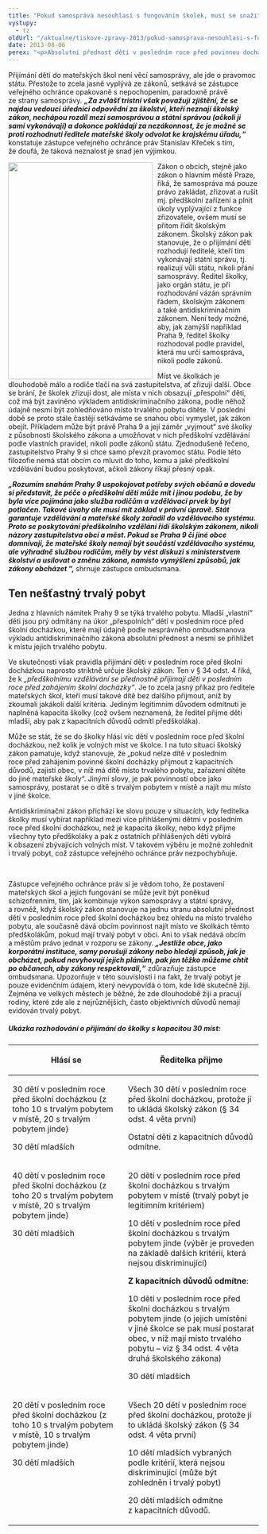 ```yaml
---
title: "Pokud samospráva nesouhlasí s fungováním školek, musí se snažit změnit zákon, ne ho porušovat"
vystupy:
  - tz
oldUrl: "/aktualne/tiskove-zpravy-2013/pokud-samosprava-nesouhlasi-s-fungovanim-skolek-musi-se-snazit-zmenit-zakon-ne-ho-poruso"
date: 2013-08-06
perex: "<p>Absolutní přednost dětí v posledním roce před povinnou docházkou je pro přijímání do mateřské školy stanovena školským zákonem, nikoli pouhým doporučením veřejného ochránce práv. Jestliže se proto samospráva, i ze sebelepších důvodů, vědomě rozhodne jednat v rozporu se zákonem nebo záměrně a veřejně hledá cestu, jak zákon obejít, dává občanům signál, že účel světí prostředek a zákony není třeba respektovat, když se nám to nehodí.</p>"
---
```


<!-- imported from the old website -->

<p>Přijímání dětí do mateřských škol není věcí samosprávy, ale jde o pravomoc státu. Přestože to zcela jasně vyplývá ze zákonů, setkává se zástupce veřejného ochránce opakovaně s nepochopením, paradoxně právě ze strany samosprávy. <em><strong>„Za zvlášť tristní však považuji zjištění, že se najdou vedoucí úředníci odpovědní za školství, kteří neznají školský zákon, nechápou rozdíl mezi samosprávou a státní správou (ačkoli ji sami vykonávají) a dokonce pokládají za nezákonnost, že je možné se proti rozhodnutí ředitele mateřské školy odvolat ke krajskému úřadu,“</strong></em> konstatuje zástupce veřejného ochránce práv Stanislav Křeček s tím, že doufá, že taková neznalost je snad jen výjimkou.</p><p><img src="https://www.ochrance.cz/uploads/RTEmagicC_skolka.jpg.jpg" style="PADDING-RIGHT: 10px; FLOAT: left" height="437" width="290" alt="" />Zákon o obcích, stejně jako zákon o hlavním městě Praze, říká, že samospráva má pouze právo zakládat, zřizovat a rušit mj. předškolní zařízení a plnit úkoly vyplývající z funkce zřizovatele, ovšem musí se přitom řídit školským zákonem. Školský zákon pak stanovuje, že o přijímání děti rozhodují ředitelé, kteří tím vykonávají státní správu, tj. realizují vůli státu, nikoli přání samosprávy. Ředitel školky, jako orgán státu, je při rozhodování vázán správním řádem, školským zákonem a také antidiskriminačním zákonem. Není tedy možné, aby, jak zamýšlí například Praha 9, ředitel školky rozhodoval podle pravidel, která mu určí samospráva, nikoli podle zákonů.</p><p>Míst ve školkách je dlouhodobě málo a rodiče tlačí na svá zastupitelstva, ať zřizují další. Obce se brání, že školek zřizují dost, ale místa v nich obsazují „přespolní“ děti, což má být zaviněno výkladem antidiskriminačního zákona, podle něhož údajně nesmí být zohledňováno místo trvalého pobytu dítěte. V poslední době se proto stále častěji setkáváme se snahou obcí vymyslet, jak zákon obejít. Příkladem může být právě Praha 9 a její záměr „vyjmout“ své školky z působnosti školského zákona a umožňovat v nich předškolní vzdělávání podle vlastních pravidel, nikoli podle zákonů státu. Zjednodušeně řečeno, zastupitelstvo Prahy 9 si chce samo převzít pravomoc státu. Podle této filozofie nemá stát obcím co mluvit do toho, komu a jaké předškolní vzdělávání budou poskytovat, ačkoli zákony říkají přesný opak.</p><p><strong><em>„Rozumím snahám Prahy 9 uspokojovat potřeby svých občanů a dovedu si představit, že péče o předškolní děti může mít i jinou podobu, že by byla více pojímána jako služba rodičům a vzdělávací prvek by byl potlačen. Takové úvahy ale musí mít základ v právní úpravě. Stát garantuje vzdělávání a mateřské školy zařadil do vzdělávacího systému. Proto se poskytování předškolního vzdělání řídí školským zákonem, nikoli názory zastupitelstva obcí a měst. Pokud se Praha 9 či jiné obce domnívají, že mateřské školy nemají být součástí vzdělávacího systému, ale výhradně službou rodičům, měly by vést diskuzi s ministerstvem školství a usilovat o změnu zákona, namísto vymýšlení způsobů, jak zákony obcházet</em> “,</strong> shrnuje zástupce ombudsmana. </p><h2>Ten nešťastný trvalý pobyt</h2><p>Jedna z hlavních námitek Prahy 9 se týká trvalého pobytu. Mladší „vlastní“ děti jsou prý odmítány na úkor „přespolních“ dětí v posledním roce před školní docházkou, které mají údajně podle nesprávného ombudsmanova výkladu antidiskriminačního zákona absolutní přednost a nesmí se přihlížet k místu jejich trvalého pobytu.</p><p>Ve skutečnosti však pravidla přijímání děti v posledním roce před školní docházkou naprosto striktně určuje školský zákon. Ten v § 34 odst. 4 říká, že k <em>„předškolnímu vzdělávání se přednostně přijímají děti v posledním roce před zahájením školní docházky“</em>. Je to zcela jasný příkaz pro ředitele mateřských škol, kteří musí takové dítě bez dalšího přijmout, aniž by zkoumali jakákoli další kritéria. Jediným legitimním důvodem odmítnutí je naplněná kapacita školky (což ovšem neznamená, že ředitel přijme děti mladší, aby pak z kapacitních důvodů odmítl předškoláka).</p><p>Může se stát, že se do školky hlásí víc dětí v posledním roce před školní docházkou, než kolik je volných míst ve školce. I na tuto situaci školský zákon pamatuje, když stanovuje, že „pokud nelze dítě v posledním roce před zahájením povinné školní docházky přijmout z kapacitních důvodů, zajistí obec, v níž má dítě místo trvalého pobytu, zařazení dítěte do jiné mateřské školy“. Jinými slovy, je pak povinností obce jako samosprávy, postarat se o dítě s trvalým pobytem v místě a najít mu místo v jiné školce.</p><p>Antidiskriminační zákon přichází ke slovu pouze v situacích, kdy ředitelka školky musí vybírat například mezi více přihlášenými dětmi v posledním roce před školní docházkou, než je kapacita školky, nebo když přijme všechny tyto předškoláky a pak z ostatních přihlášených dětí vybírá k obsazení zbývajících volných míst. V takovém výběru je možné zohlednit i trvalý pobyt, což zástupce veřejného ochránce práv nezpochybňuje.</p><p> </p><p>Zástupce veřejného ochránce práv si je vědom toho, že postavení mateřských škol a jejich fungování se může jevit být poněkud schizofrenním, tím, jak kombinuje výkon samosprávy a státní správy, a rovněž, když školský zákon stanovuje na jednu stranu absolutní přednost dětí v posledním roce před školní docházkou bez ohledu na místo trvalého pobytu, ale současně dává obcím povinnost najít místo ve školkách těmto předškolákům, pokud mají trvalý pobyt v obci. Ani to však nedává obcím a městům právo jednat v rozporu se zákony.<strong> <em>„Jestliže obce, jako korporátní instituce, samy porušují zákony nebo hledají způsob, jak je obcházet, pokud nevyhovují jejich plánům, pak jen těžko můžeme chtít po občanech, aby zákony respektovali,“</em></strong> zdůrazňuje zástupce ombudsmana. Upozorňuje v této souvislosti i na fakt, že trvalý pobyt je pouze evidenčním údajem, který nevypovídá o tom, kde lidé skutečně žijí. Zejména ve velkých městech je běžné, že zde dlouhodobě žijí a pracují rodiny, které zde ale z nejrůznějších, často objektivních důvodů nemají evidován trvalý pobyt.</p><h5>Ukázka rozhodování o přijímání do školky s kapacitou 30 míst:</h5><table summary="" cellpadding="0" cellspacing="0" class="obecna MsoNormalTable align-justify"><thead><tr><th scope="col" colspan="1" rowspan="1" valign="top" width="281"><p>Hlásí se</p></th><th scope="col" colspan="1" rowspan="1" valign="top" width="331"><p>Ředitelka přijme</p></th></tr></thead><tbody><tr class="align-justify"><td valign="top" width="281"><p>30 dětí v posledním roce před školní docházkou (z toho 10 s trvalým pobytem v místě, 20 s trvalým pobytem jinde)</p><p>30 dětí mladších</p></td><td valign="top" width="331"><p>Všech 30 dětí v posledním roce před školní docházkou, protože jí to ukládá školský zákon (§ 34 odst. 4 věta první)</p><p>Ostatní děti z kapacitních důvodů odmítne.</p></td></tr><tr><td valign="top" width="281"><p>40 dětí v posledním roce před školní docházkou (z toho 20 s trvalým pobytem v místě, 20 s trvalým pobytem jinde)</p><p>30 dětí mladších</p></td><td valign="top" width="331"><p>20 dětí v posledním roce před školní docházkou s trvalým pobytem v místě (trvalý pobyt je legitimním kritériem)</p><p>10 dětí v posledním roce před školní docházkou s trvalým pobytem jinde (výběr je proveden na základě dalších kritérií, která nejsou diskriminující)</p><p><strong>Z kapacitních důvodů odmítne</strong>:</p><p>10 dětí v posledním roce před školní docházkou s trvalým pobytem jinde (o jejich umístění v jiné školce se pak musí postarat obec, v níž mají místo trvalého pobytu – viz § 34 odst. 4 věta druhá školského zákona)</p><p>30 dětí mladších</p></td></tr><tr><td valign="top" width="281"><p>20 dětí v posledním roce před školní docházkou (z toho 10 s trvalým pobytem v místě, 10 s trvalým pobytem jinde)</p><p>30 dětí mladších</p></td><td valign="top" width="331"><p>Všech 20 dětí v posledním roce před školní docházkou, protože jí to ukládá školský zákon (§ 34 odst. 4 věta první)</p><p>10 dětí mladších vybraných podle kritérií, která nejsou diskriminující (může být zohledněn i trvalý pobyt)</p><p>20 dětí mladších odmítne z kapacitních důvodů.</p></td></tr></tbody></table><p> </p><p> </p>
